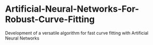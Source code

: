 # Artificial-Neural-Networks-For-Robust-Curve-Fitting
Development of a versatile algorithm for fast curve fitting with Artificial Neural Networks
